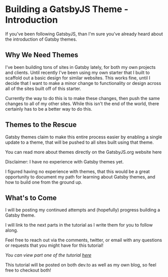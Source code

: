 # Building a GatsbyJS Theme - Introduction

If you've been following GatsbyJS, than I'm sure you've already heard about the introduction of Gatsby themes.

## Why We Need Themes

I've been building tons of sites in Gatsby lately, for both my own projects and clients. Until recently I've been using my own starter that I built to scaffold out a basic design for similar websites. This works fine, until I decide that I want to make a minor change to functionality or design across all of the sites built off of this starter.

Currently the way to do this is to make these changes, then push the same changes to all of my other sites. While this isn't the end of the world, there certainly has to be a better way to do this.

## Themes to the Rescue

Gatsby themes claim to make this entire process easier by enabling a single update to a theme, that will be pushed to all sites built using that theme.

You can read more about themes directly on the GatsbyJS.org website here

Disclaimer: I have no experience with Gatsby themes yet.

I figured having no experience with themes, that this would be a great opportunity to document my path for learning about Gatsby themes, and how to build one from the ground up.

## What's to Come

I will be posting my continued attempts and (hopefully) progress building a Gatsby theme.

I will link to the next parts in the tutorial as I write them for you to follow along.

Feel free to reach out via the comments, twitter, or email with any questions or requests that you might have for this tutorial!

_You can view part one of the tutorial [here](https://billyjacoby.dev/building-a-gatsbyjs-theme-part-one)_

This tutorial will be posted on both dev.to as well as my own blog, so feel free to checkout both!
